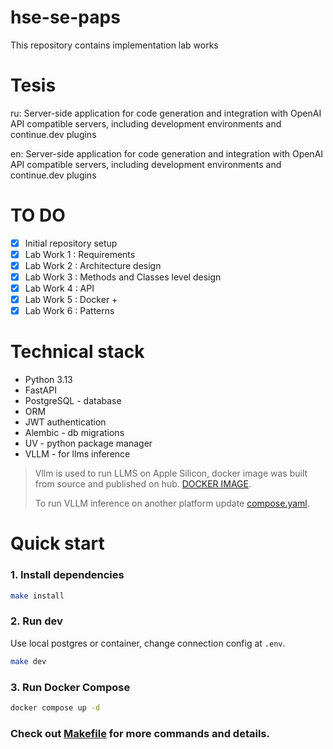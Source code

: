 # hse-se-paps
This repository contains implementation lab works

# Tesis

ru: Server-side application for code generation and integration with OpenAI API compatible servers, including development environments and continue.dev plugins

en: Server-side application for code generation and integration with OpenAI API compatible servers, including development environments and continue.dev plugins


# TO DO
- [x] Initial repository setup
- [x] Lab Work 1 : Requirements
- [x] Lab Work 2 : Architecture design
- [x] Lab Work 3 : Methods and Classes level design
- [x] Lab Work 4 : API
- [x] Lab Work 5 : Docker + 
- [x] Lab Work 6 : Patterns

# Technical stack
- Python 3.13
- FastAPI
- PostgreSQL - database
- ORM
- JWT authentication
- Alembic - db migrations
- UV - python package manager
- VLLM - for llms inference

> Vllm is used to run LLMS on Apple Silicon, docker image was built from source and published on hub. [DOCKER IMAGE](https://hub.docker.com/repository/docker/disk0dancer/vllm-arm).
>
> To run VLLM inference on another platform update [compose.yaml](/compose.yaml).


# Quick start

### 1. Install dependencies

```bash
make install
```

### 2. Run dev

Use local postgres or container, change connection config at `.env`.

```bash
make dev
```

### 3. Run Docker Compose


```bash
docker compose up -d
```

### Check out [Makefile](/Makefile) for more commands and details.
